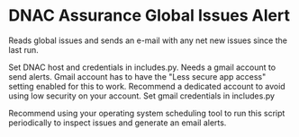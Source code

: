# DNAC Assurance Global Issues Alert

Reads global issues and sends an e-mail with any net new issues since the last run.

Set DNAC host and credentials in includes.py.
Needs a gmail account to send alerts.
Gmail account has to have the "Less secure app access" setting enabled for this to work.  Recommend a dedicated account to avoid using low security on your account.
Set gmail credentials in includes.py

Recommend using your operating system scheduling tool to run this script periodically to inspect issues and generate an email alerts.
